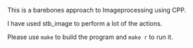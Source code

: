 This is a barebones approach to Imageprocessing using CPP.

I have used stb_image to perform a lot of the actions.

Please use `make` to build the program and `make r` to run it.
